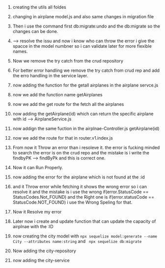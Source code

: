 1. creating the utils all foldes
2. changing in airplane model.js and also same changes in migration file
3. Then i use the command first db:migrate:undo and the db:migrate so the changes can be done.

4. --> resolve the issu and now i know who can throw the error i give the spacce in the model numbner so i can validate later for more flexible names.

5. Now we remove the try catch from the crud repository 
6. For better error handling we remove the try catch from crud rep and add the erro handling in the service layer.

7. now adding the function for the getall airplanes in the airplane servce.js

8. now we add the function name getAirplanes 

9. now we add the get route for the fetch all the airplanes

10. now adding the getAirplane(id) which can return the specific airplane with id --> AirplaneService.js

11. now addign the same fuction in the airplnae-Controller.js     getAirplane(id)

12. now we add the route for that in router.v1.index.js

13. From now it Throw an error than i resoleve it. the error is fucking minded to search the error is on the crud repo and the mistake is i write the findbyPK  --> findByPk and this is correct one.

14. Now it can Run Properly.

15. now adding the error for the airplane which is not found at the :id 

16. and it Throw error while fetching it shows the wrong error so i can resolve it and the mistake is i use the wrong if(error.StatusCode == StatusCodes.Not_FOUND) and the Right one is if(error.statusCode == StatusCode.NOT_FOUND) i  use the Wrong Speling for that.

17. Now it Resolve my error

18. Later now i create and update function that can update the capacity of airplnae with the :ID

19. now creating the city model with ``` npx sequelize model:generate --name City --attributes name:string ``` and ``` npx sequelize db:migrate```

20. Now adding the city-repository
21. now adding the city-service